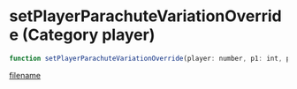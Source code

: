 # setPlayerParachuteVariationOverride (Category player)

```js
function setPlayerParachuteVariationOverride(player: number, p1: int, p2: number, p3: number, p4: boolean): void
```

[filename](setPlayerParachuteVariationOverride_m.md ':include')